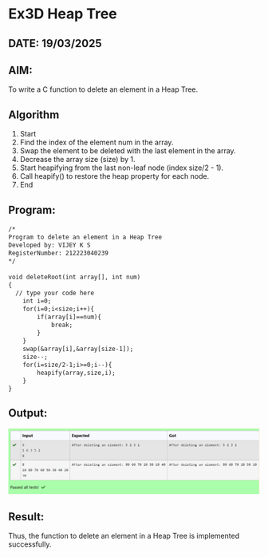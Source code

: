 # Ex3D Heap Tree
## DATE: 19/03/2025
## AIM:
To write a C function to delete an element in a Heap Tree.

## Algorithm
1. Start 
2. Find the index of the element num in the array. 
3. Swap the element to be deleted with the last element in the array. 
4. Decrease the array size (size) by 1. 
5. Start heapifying from the last non-leaf node (index size/2 - 1). 
6. Call heapify() to restore the heap property for each node. 
7. End   

## Program:
```
/*
Program to delete an element in a Heap Tree
Developed by: VIJEY K S
RegisterNumber: 212223040239
*/

void deleteRoot(int array[], int num)
{
  // type your code here
    int i=0;
    for(i=0;i<size;i++){
        if(array[i]==num){
            break;
        }
    }
    swap(&array[i],&array[size-1]);
    size--;
    for(i=size/2-1;i>=0;i--){
        heapify(array,size,i);
    }
}
```

## Output:
![alt text](image.png)
## Result:
Thus, the function to delete an element in a Heap Tree is implemented successfully.
